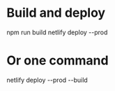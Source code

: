 # Build and deploy

npm run build
netlify deploy --prod

# Or one command

netlify deploy --prod --build
